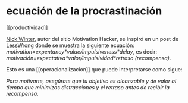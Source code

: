 # ecuación de la procrastinación
[[productividad]]

[Nick Winter](https://www.nickwinter.net/), autor del sitio Motivation Hacker, se inspiró en un post de [LessWrong](https://www.lesswrong.com/posts/RWo4LwFzpHNQCTcYt/how-to-beat-procrastination) donde se muestra la siguiente ecuación: *motivation=expentancy\*value/impulsiveness\*delay*, es decir: *motivación=expectativa\*valor/impulsividad\*retraso (recompensa)*. 

Esto es una [[operacionalizacion]] que puede interpretarse como sigue: 

*Para motivarte, asegúrate que tu objetivo es alcanzable y de valor al tiempo que minimizas distracciones y el retraso antes de recibir la recompensa.*